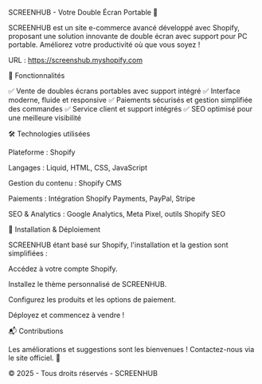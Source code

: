 SCREENHUB - Votre Double Écran Portable 🚀

SCREENHUB est un site e-commerce avancé développé avec Shopify, proposant une solution innovante de double écran avec support pour PC portable. Améliorez votre productivité où que vous soyez !

URL : https://screenshub.myshopify.com

📌 Fonctionnalités

✅ Vente de doubles écrans portables avec support intégré
✅ Interface moderne, fluide et responsive
✅ Paiements sécurisés et gestion simplifiée des commandes
✅ Service client et support intégrés
✅ SEO optimisé pour une meilleure visibilité

🛠 Technologies utilisées

Plateforme : Shopify

Langages : Liquid, HTML, CSS, JavaScript

Gestion du contenu : Shopify CMS

Paiements : Intégration Shopify Payments, PayPal, Stripe

SEO & Analytics : Google Analytics, Meta Pixel, outils Shopify SEO

🚀 Installation & Déploiement

SCREENHUB étant basé sur Shopify, l'installation et la gestion sont simplifiées :

Accédez à votre compte Shopify.

Installez le thème personnalisé de SCREENHUB.

Configurez les produits et les options de paiement.

Déployez et commencez à vendre !

📬 Contributions

Les améliorations et suggestions sont les bienvenues ! Contactez-nous via le site officiel. 🚀

© 2025 - Tous droits réservés - SCREENHUB


